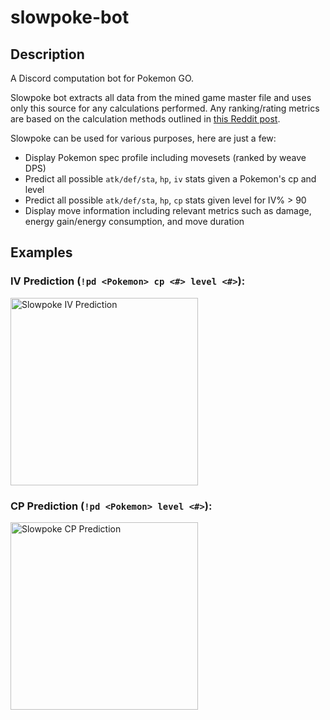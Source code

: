 # slowpoke-bot
## Description
A Discord computation bot for Pokemon GO. 

Slowpoke bot extracts all data from the mined game master file and uses only this source for any calculations performed. Any ranking/rating metrics are based on the calculation methods outlined in [this Reddit post](https://www.reddit.com/r/TheSilphRoad/comments/5v0svt/updated_pok%C3%A9mon_go_species_data_and_moveset/).

Slowpoke can be used for various purposes, here are just a few:
- Display Pokemon spec profile including movesets (ranked by weave DPS)
- Predict all possible `atk/def/sta`, `hp`, `iv` stats given a Pokemon's cp and level
- Predict all possible `atk/def/sta`, `hp`, `cp` stats given level for IV% > 90
- Display move information including relevant metrics such as damage, energy gain/energy consumption, and move duration

## Examples
### IV Prediction (`!pd <Pokemon> cp <#> level <#>`): 
<img alt="Slowpoke IV Prediction" src="../../../assets/media/slowpoke-iv-prediction-1.png" width="300">

### CP Prediction (`!pd <Pokemon> level <#>`):
<img alt="Slowpoke CP Prediction" src="../../../assets/media/slowpoke-cp-prediction-1.png" width="300">


